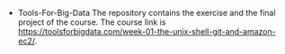 * Tools-For-Big-Data
The repository contains the exercise and the final project of the course. The course link is https://toolsforbigdata.com/week-01-the-unix-shell-git-and-amazon-ec2/.
